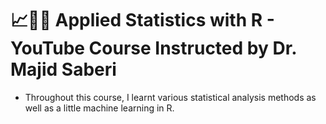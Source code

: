 # 📈👩‍💻 Applied Statistics with R - YouTube Course Instructed by Dr. Majid Saberi

- Throughout this course, I learnt various statistical analysis methods as well as a little machine learning in R.


